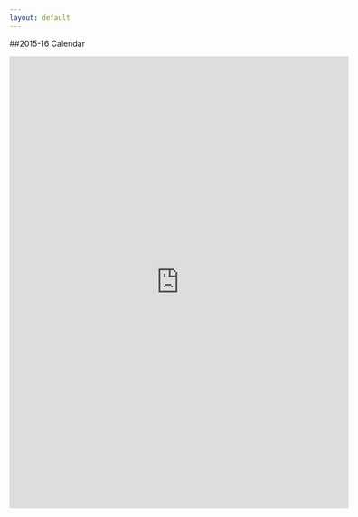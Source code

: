 ```yaml
---
layout: default
---
```

##2015-16 Calendar
<center>
<iframe src="https://www.google.com/calendar/embed?src=alridah.org_esmdis0iinigahga1gjtd8ebko%40group.calendar.google.com&ctz=America/Los_Angeles" style="border: 0" width="600" height="800" frameborder="0" scrolling="yes"></iframe>
